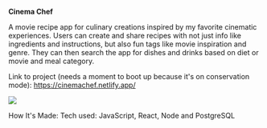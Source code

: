 **Cinema Chef**


A movie recipe app for culinary creations inspired by my favorite cinematic experiences. Users can create and share recipes with not just info like ingredients and instructions, but also fun tags like movie inspiration and genre. They can then search the app for dishes and drinks based on diet or movie and meal category.

Link to project (needs a moment to boot up because it's on conservation mode): https://cinemachef.netlify.app/

![](https://media.giphy.com/media/v1.Y2lkPTc5MGI3NjExbXV1cWhyY3JtNzdpMzdobzU1Z252MG1kcDV2enh0enUxaGN3bnM3MSZlcD12MV9pbnRlcm5hbF9naWZfYnlfaWQmY3Q9Zw/qJN9pg8Ol3kA5k923k/giphy.gif)

How It's Made:
Tech used: JavaScript, React, Node and PostgreSQL
